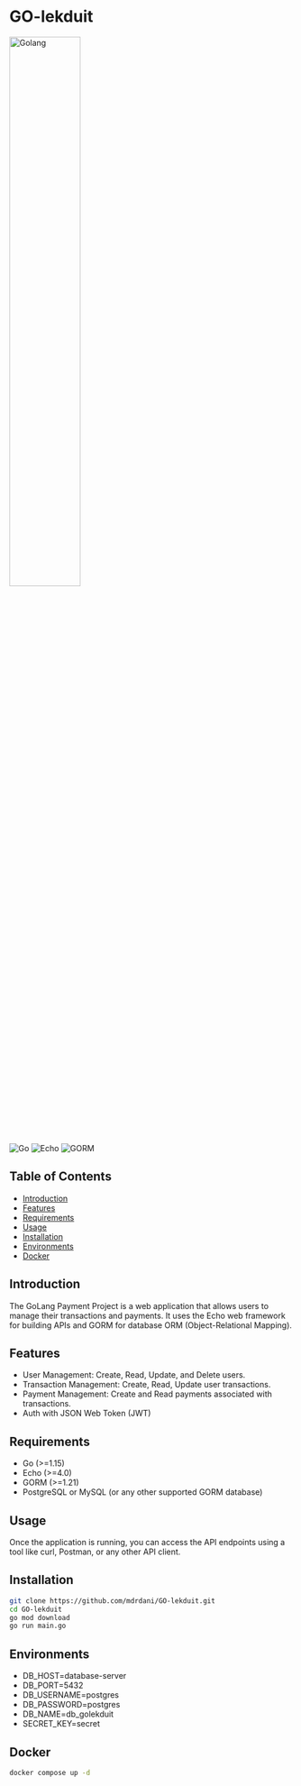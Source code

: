 # GO-lekduit

<img align="center" alt="Golang" width="50%" src="https://github.com/mdrdani/GO-lekduit/assets/45899199/78c8ae34-5270-456b-8853-8c4bfdc4f4a8" />
<br>

![Go](https://img.shields.io/badge/Go-%3E%3D1.15-blue)
![Echo](https://img.shields.io/badge/Echo-%3E%3D4.0-green)
![GORM](https://img.shields.io/badge/GORM-%3E%3D1.21-lightgrey)

## Table of Contents

- [Introduction](#introduction)
- [Features](#features)
- [Requirements](#requirements)
- [Usage](#usage)
- [Installation](#installation)
- [Environments](#environments)
- [Docker](#docker)

## Introduction

The GoLang Payment Project is a web application that allows users to manage their transactions and payments. It uses the Echo web framework for building APIs and GORM for database ORM (Object-Relational Mapping).

## Features

- User Management: Create, Read, Update, and Delete users.
- Transaction Management: Create, Read, Update user transactions.
- Payment Management: Create and Read payments associated with transactions.
- Auth with JSON Web Token (JWT)

## Requirements

- Go (>=1.15)
- Echo (>=4.0)
- GORM (>=1.21)
- PostgreSQL or MySQL (or any other supported GORM database)

## Usage

Once the application is running, you can access the API endpoints using a tool like curl, Postman, or any other API client.

## Installation

```bash
git clone https://github.com/mdrdani/GO-lekduit.git
cd GO-lekduit
go mod download
go run main.go
```

## Environments
- DB_HOST=database-server
- DB_PORT=5432
- DB_USERNAME=postgres
- DB_PASSWORD=postgres
- DB_NAME=db_golekduit
- SECRET_KEY=secret

## Docker

```bash
docker compose up -d
```
